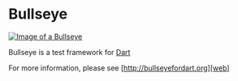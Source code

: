 # Bullseye

[![Image of a Bullseye](http://bullseyefordart.org/bullseye.png)][web]

Bullseye is a test framework for [Dart][]

For more information, please see [http://bullseyefordart.org][web]

[web]:  http://bullseyefordart.org
[dart]: http://www.dartlang.org
